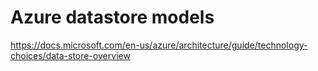 # Azure datastore models

https://docs.microsoft.com/en-us/azure/architecture/guide/technology-choices/data-store-overview
